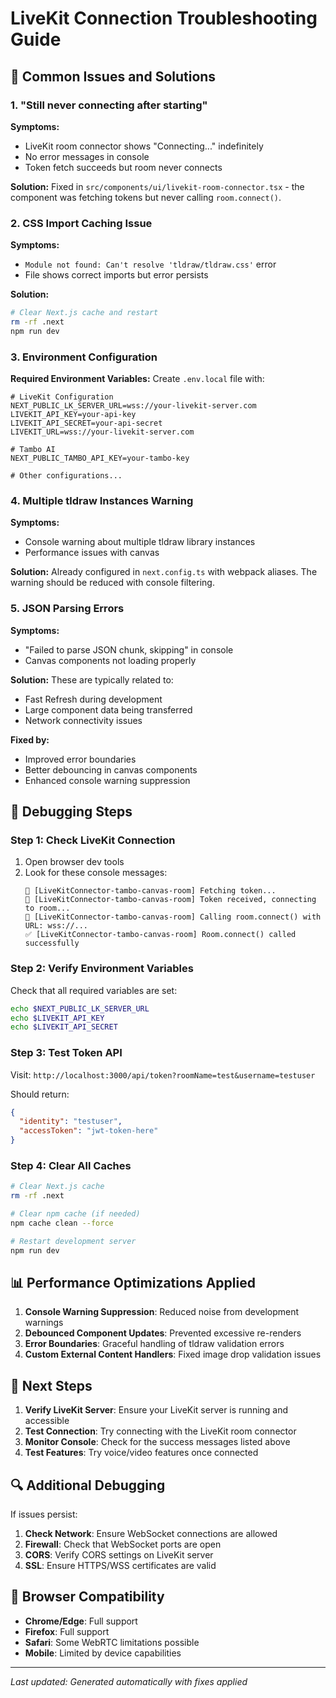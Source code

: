 # LiveKit Connection Troubleshooting Guide

## 🔧 Common Issues and Solutions

### 1. **"Still never connecting after starting"**

**Symptoms:**
- LiveKit room connector shows "Connecting..." indefinitely
- No error messages in console
- Token fetch succeeds but room never connects

**Solution:**
Fixed in `src/components/ui/livekit-room-connector.tsx` - the component was fetching tokens but never calling `room.connect()`.

### 2. **CSS Import Caching Issue**

**Symptoms:**
- `Module not found: Can't resolve 'tldraw/tldraw.css'` error
- File shows correct imports but error persists

**Solution:**
```bash
# Clear Next.js cache and restart
rm -rf .next
npm run dev
```

### 3. **Environment Configuration**

**Required Environment Variables:**
Create `.env.local` file with:
```env
# LiveKit Configuration
NEXT_PUBLIC_LK_SERVER_URL=wss://your-livekit-server.com
LIVEKIT_API_KEY=your-api-key
LIVEKIT_API_SECRET=your-api-secret
LIVEKIT_URL=wss://your-livekit-server.com

# Tambo AI
NEXT_PUBLIC_TAMBO_API_KEY=your-tambo-key

# Other configurations...
```

### 4. **Multiple tldraw Instances Warning**

**Symptoms:**
- Console warning about multiple tldraw library instances
- Performance issues with canvas

**Solution:**
Already configured in `next.config.ts` with webpack aliases. The warning should be reduced with console filtering.

### 5. **JSON Parsing Errors**

**Symptoms:**
- "Failed to parse JSON chunk, skipping" in console
- Canvas components not loading properly

**Solution:**
These are typically related to:
- Fast Refresh during development
- Large component data being transferred
- Network connectivity issues

**Fixed by:**
- Improved error boundaries
- Better debouncing in canvas components
- Enhanced console warning suppression

## 🐛 Debugging Steps

### Step 1: Check LiveKit Connection
1. Open browser dev tools
2. Look for these console messages:
   ```
   🎯 [LiveKitConnector-tambo-canvas-room] Fetching token...
   🔑 [LiveKitConnector-tambo-canvas-room] Token received, connecting to room...
   🔌 [LiveKitConnector-tambo-canvas-room] Calling room.connect() with URL: wss://...
   ✅ [LiveKitConnector-tambo-canvas-room] Room.connect() called successfully
   ```

### Step 2: Verify Environment Variables
Check that all required variables are set:
```bash
echo $NEXT_PUBLIC_LK_SERVER_URL
echo $LIVEKIT_API_KEY
echo $LIVEKIT_API_SECRET
```

### Step 3: Test Token API
Visit: `http://localhost:3000/api/token?roomName=test&username=testuser`

Should return:
```json
{
  "identity": "testuser",
  "accessToken": "jwt-token-here"
}
```

### Step 4: Clear All Caches
```bash
# Clear Next.js cache
rm -rf .next

# Clear npm cache (if needed)
npm cache clean --force

# Restart development server
npm run dev
```

## 📊 Performance Optimizations Applied

1. **Console Warning Suppression**: Reduced noise from development warnings
2. **Debounced Component Updates**: Prevented excessive re-renders
3. **Error Boundaries**: Graceful handling of tldraw validation errors
4. **Custom External Content Handlers**: Fixed image drop validation issues

## 🚀 Next Steps

1. **Verify LiveKit Server**: Ensure your LiveKit server is running and accessible
2. **Test Connection**: Try connecting with the LiveKit room connector
3. **Monitor Console**: Check for the success messages listed above
4. **Test Features**: Try voice/video features once connected

## 🔍 Additional Debugging

If issues persist:

1. **Check Network**: Ensure WebSocket connections are allowed
2. **Firewall**: Check that WebSocket ports are open
3. **CORS**: Verify CORS settings on LiveKit server
4. **SSL**: Ensure HTTPS/WSS certificates are valid

## 📱 Browser Compatibility

- **Chrome/Edge**: Full support
- **Firefox**: Full support  
- **Safari**: Some WebRTC limitations possible
- **Mobile**: Limited by device capabilities

---

*Last updated: Generated automatically with fixes applied* 